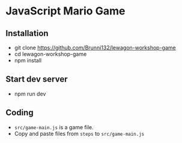 # JavaScript Mario Game
## Installation
- git clone https://github.com/Brunni132/lewagon-workshop-game
- cd lewagon-workshop-game
- npm install

## Start dev server
- npm run dev

## Coding
- `src/game-main.js` is a game file.
- Copy and paste files from `steps` to `src/game-main.js`
